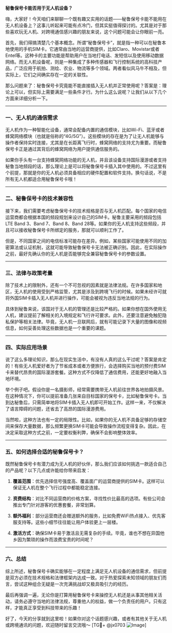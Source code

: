 **秘鲁保号卡能否用于无人机设备？**

嗨，大家好！今天咱们来聊聊一个既有趣又实用的话题——秘鲁保号卡能不能用在无人机设备上？这事儿听起来可能有点冷门，但其实挺值得探讨的。尤其是对于那些喜欢玩无人机、对跨境通信感兴趣的朋友来说，这个问题可能会让你眼前一亮。

首先，我们得搞清楚几个基本概念。所谓“秘鲁保号卡”，就是指一种可以在秘鲁本地使用的手机SIM卡。它通常由当地的运营商提供，比如Claro、Movistar或者Entel等。这种卡的主要功能是帮助用户在当地打电话、发短信以及使用移动数据网络。而无人机设备呢，则是一种集成了多种传感器和飞行控制系统的高科技产品，广泛应用于航拍、测绘、农业、物流等多个领域。两者看似风马牛不相及，但实际上，它们之间确实存在一定的关联性。

那么问题来了：秘鲁保号卡究竟能不能直接插入无人机并正常使用呢？答案是：理论上可以，但实际上需要满足一些条件才行。为什么这么说呢？让我们从以下几个方面来详细分析一下。

---

### 一、无人机的通信需求

无人机作为一种智能化设备，通常会配备内置的通信模块，比如Wi-Fi、蓝牙或者蜂窝网络模块（也就是俗称的“4G/5G”）。这些模块的存在是为了让无人机能够与操作者保持实时连接，尤其是在长距离飞行时，蜂窝网络的支持尤为重要。而秘鲁保号卡正是通过其背后的蜂窝网络为用户提供通信服务的。

如果你手头有一台支持蜂窝网络功能的无人机，并且该设备支持国际漫游或者支持秘鲁当地频段的话，那么理论上是可以将秘鲁保号卡插入其中使用的。不过这里有个前提，那就是你的无人机必须具备相应的硬件配置和软件支持。换句话说，不是所有无人机都适合用秘鲁保号卡哦！

---

### 二、秘鲁保号卡的技术兼容性

接下来，我们需要考虑秘鲁保号卡的技术规格是否与无人机匹配。每个国家的电信运营商都会根据本国的频段规划来设计自己的SIM卡。秘鲁主要采用的频段包括LTE Band 3、Band 7、Band 8、Band 28等。如果你的无人机支持这些频段，并且可以接收秘鲁保号卡所绑定的服务，那就可以顺利工作了。

但是，不同国家之间的电信标准可能存在差异。例如，某些国家可能使用不同的加密算法或认证机制，这就可能导致秘鲁保号卡无法被正确识别。因此，在实际操作之前，最好先确认你的无人机是否能够完全兼容秘鲁保号卡的参数设置。

---

### 三、法律与政策考量

除了技术上的限制外，还有一个不可忽视的因素就是法律法规。在许多国家和地区，无人机的使用受到严格监管，尤其是涉及到跨境飞行的时候。如果未经许可就将外国SIM卡插入无人机并进行操作，可能会被视为违反当地法规的行为。

具体到秘鲁来说，该国对于无人机的管理还是比较严格的。如果你想在国外使用无人机，建议提前了解相关的入境规定和飞行许可要求。此外，还要注意避免触犯隐私保护等相关法律。毕竟，无人机一旦联网后，就有可能记录下大量的图像和视频信息，如何妥善处理这些数据也是一个重要的课题。

---

### 四、实际应用场景

说了这么多理论知识，那么在现实生活中，有没有人真的这么干过呢？答案是肯定的！有些无人机爱好者为了节省成本或者方便旅行，会选择购买当地的预付费SIM卡来替代昂贵的国际漫游套餐。这种方式不仅降低了通信费用，还能更好地融入当地环境。

举个例子吧。假设你是一名摄影师，经常需要携带无人机前往世界各地拍摄风景。在这种情况下，你可以提前准备几张来自目标国家的保号卡，比如秘鲁保号卡。当到达秘鲁后，只需简单地将SIM卡插入无人机即可开始工作。这样一来，不仅解决了语言障碍的问题，还省去了高昂的国际漫游费用。

当然啦，这种方法也有一定的局限性。比如，如果你的无人机不具备足够的存储空间来保存大量数据，那么频繁更换SIM卡可能会导致操作流程变得复杂。因此，在决定采取这种方式之前，一定要权衡利弊，确保不会影响整体效率。

---

### 五、如何选择合适的秘鲁保号卡？

既然秘鲁保号卡有潜力成为无人机的好伙伴，那么我们应该如何挑选一款适合自己的产品呢？以下几点或许能给你带来启发：

1. **覆盖范围**：优先选择信号强度高、覆盖面广的运营商提供的SIM卡。这样可以保证无人机在整个飞行过程中都能稳定连接。
   
2. **资费结构**：对比不同运营商的价格方案，寻找性价比最高的选项。有些公司会推出专门针对游客的优惠套餐，非常划算。

3. **额外福利**：部分运营商还会赠送额外的服务，比如免费WiFi热点接入、优先客服支持等。这些小细节往往能让用户体验更上一层楼。

4. **激活方式**：确保SIM卡易于激活且无需复杂的手续。毕竟，谁也不想在异国他乡因为繁琐的操作而浪费宝贵的时间呢？

---

### 六、总结

综上所述，秘鲁保号卡确实能够在一定程度上满足无人机设备的通信需求，但前提是双方必须在技术规格和法律框架内达成一致。对于热爱探索未知领域的朋友们而言，尝试这种组合无疑是一次充满挑战却又极具吸引力的经历。

最后再强调一遍，无论你是打算用秘鲁保号卡来操控无人机还是从事其他相关活动，请务必遵守当地的法律法规，尊重他人的权益，做一个负责任的用户。只有这样，才能真正享受到科技带来的乐趣！

好了，今天的分享就到这里啦！如果你对这个话题感兴趣，或者有其他关于无人机或跨境通讯的问题，欢迎随时留言交流哦～ [TG💪+ @jx0703 ![Image](https://github.com/user-attachments/assets/dbca1d08-cadb-493c-b0ec-ad6f7a83f270)]